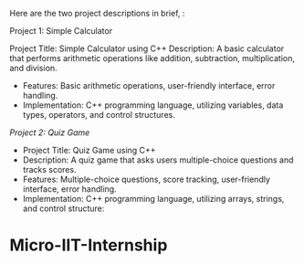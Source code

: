 Here are the two project descriptions in brief, :

Project 1: Simple Calculator

 Project Title: Simple Calculator using C++
Description: A basic calculator that performs arithmetic operations like addition, subtraction, multiplication, and division.
- Features: Basic arithmetic operations, user-friendly interface, error handling.
- Implementation: C++ programming language, utilizing variables, data types, operators, and control structures.

*Project 2: Quiz Game*

- Project Title: Quiz Game using C++
- Description: A quiz game that asks users multiple-choice questions and tracks scores.
- Features: Multiple-choice questions, score tracking, user-friendly interface, error handling.
- Implementation: C++ programming language, utilizing arrays, strings, and control structure:

# Micro-IIT-Internship
